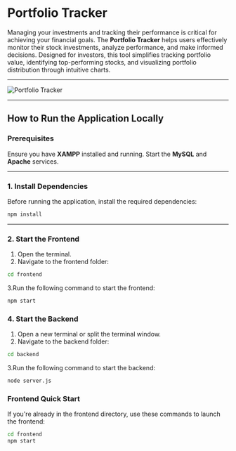 # Portfolio Tracker

Managing your investments and tracking their performance is critical for achieving your financial goals. The **Portfolio Tracker** helps users effectively monitor their stock investments, analyze performance, and make informed decisions. Designed for investors, this tool simplifies tracking portfolio value, identifying top-performing stocks, and visualizing portfolio distribution through intuitive charts.

---

![Portfolio Tracker](https://github.com/Harshani00/Property_Price_Prediction_System/assets/91328513/f96318c7-7b50-49e6-8455-795c577e6b6b)

---

## How to Run the Application Locally

### Prerequisites
Ensure you have **XAMPP** installed and running. Start the **MySQL** and **Apache** services.

---

### 1. Install Dependencies
Before running the application, install the required dependencies:

```bash
npm install
```
---
### 2. Start the Frontend

1. Open the terminal.  
2. Navigate to the frontend folder:  
```bash
cd frontend 
```
3.Run the following command to start the frontend:
```bash
npm start
```
### 4. Start the Backend
1. Open a new terminal or split the terminal window.
2. Navigate to the backend folder:
```bash
cd backend
```
3.Run the following command to start the backend:
```bash
node server.js
```

### Frontend Quick Start

If you're already in the frontend directory, use these commands to launch the frontend:
```bash
cd frontend
npm start
```
